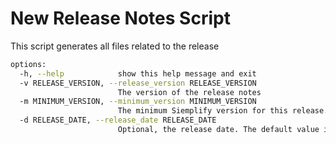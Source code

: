 # New Release Notes Script

This script generates all files related to the release

```bash
options:
  -h, --help            show this help message and exit
  -v RELEASE_VERSION, --release_version RELEASE_VERSION
                        The version of the release notes
  -m MINIMUM_VERSION, --minimum_version MINIMUM_VERSION
                        The minimum Siemplify version for this release. The default value is 5.1
  -d RELEASE_DATE, --release_date RELEASE_DATE
                        Optional, the release date. The default value is today
```